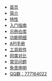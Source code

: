 * [首页]()
* [简介](zh-cn/introduce)
* [特性](zh-cn/features)
* [入门指南](zh-cn/getting-start)
* [示例仓库](zh-cn/sample-repo)
* [功能明细](zh-cn/advanced-functions)
* [API手册](zh-cn/api-docs)
* [工具软件](zh-cn/dev-tools)
* [同类对比](zh-cn/similar-comparison)
* [常见问题](zh-cn/similar-comparison)
* [免责申明](zh-cn/similar-comparison)
* [QQ群：777164022]()

